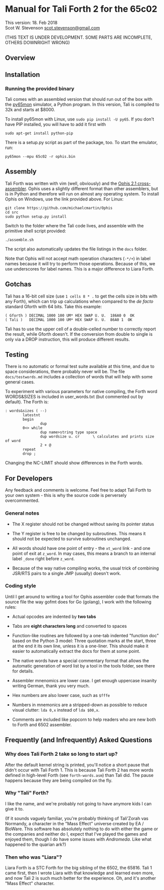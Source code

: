 # Manual for Tali Forth 2 for the 65c02  
This version: 18. Feb 2018  
Scot W. Stevenson <scot.stevenson@gmail.com> 

(THIS TEXT IS UNDER DEVELOPMENT. SOME PARTS ARE INCOMPLETE, OTHERS DOWNRIGHT WRONG)

## Overview


## Installation


### Running the provided binary

Tali comes with an assembled version that should run out of the box with the
[py65mon](https://github.com/mnaberez/py65) simulator, a Python program. In this
version, Tali is compiled to 32k and starts at $8000. 

To install py65mon with Linux, use `sudo pip install -U py65`. If you don't 
have PIP installed, you will have to add it first with
```
sudo apt-get install python-pip
```
There is a setup.py script as part of the package, too. To start the emulator,
run:
```
py65mon --mpu 65c02 -r ophis.bin
```

## Assembly

Tali Forth was written with vim (well, obviously) and the [Ophis 2.1
cross-assembler](http://michaelcmartin.github.io/Ophis/). Ophis uses a slightly
different format than other assemblers, but is in Python and therefore will run
on almost any operating system. To install Ophis on Windows, use the link
provided above. For Linux:

```
git clone https://github.com/michaelcmartin/Ophis
cd src
sudo python setup.py install
```

Switch to the folder where the Tali code lives, and assemble with the primitive
shell script provided:

```
./assemble.sh
```

The script also automatically updates the file listings in the `docs` folder.

Note that Ophis will not accept math operation characters (`-*/+`) in label
names because it will try to perform those operations. Because of this, 
we use underscores for label names. This is a major difference to Liara
Forth.


## Gotchas

Tali has a 16-bit cell size (use `1 cells 8 * .` to get the cells size in bits
with any Forth), which can trip up calculations when compared to the _de facto_
standard Gforth with 64 bits. Take this example:
```
( Gforth ) DECIMAL 1000 100 UM* HEX SWAP U. U.  186A0 0  OK
( Tali )   DECIMAL 1000 100 UM* HEX SWAP U. U.  86A0 1  OK
```
Tali has to use the upper cell of a double-celled number to correctly report the
result, while Gforth doesn't. If the conversion from double to single is only
via a DROP instruction, this will produce different results.


## Testing

There is no automatic or formal test suite available at this time, and due to
space considerations, there probably never will be. The file `docs/testwords.md`
includes a collection of words that will help with some general cases.

To experiment with various parameters for native compiling, the Forth word
WORDS&SIZES is included in user_words.txt (but commented out by default). The
Forth is:
```
: words&sizes ( --) 
        latestnt 
        begin 
                dup 
        0<> while
                dup name>string type space
                dup wordsize u. cr      \ calculates and prints size of word
                2 + @
        repeat
        drop ; 
```
Changing the NC-LIMIT should show differences in the Forth words.


## For Developers 

Any feedback and comments is welcome. Feel free to adapt Tali Forth to your own
system - this is why the source code is perversely overcommented. 


### General notes

- The X register should not be changed without saving its pointer status

- The Y register is free to be changed by subroutines. This means it should not
  be expected to survive subroutines unchanged.

- All words should have one point of entry - the `xt_word` link - and one point
  of exit at `z_word`. In may cases, this means a branch to an internal label
  `_done` right before `z_word`.

- Because of the way native compiling works, the usual trick of combining
  JSR/RTS pairs to a single JMP (usually) doesn't work. 


### Coding style

Until I get around to writing a tool for Ophis assembler code that formats the
source file the way gofmt does for Go (golang), I work with the following rules:

- Actual opcodes are indented by **two tabs**

- Tabs are **eight characters long** and converted to spaces

- Function-like routines are followed by a one-tab indented "function doc" based
  on the Python 3 model: Three quotation marks at the start, three at the end it
  its own line, unless it is a one-liner. This should make it easier to
  automatically extract the docs for them at some point.

- The native words have a special commentary format that allows the automatic
  generation of word list by a tool in the tools folder, see there for details.

- Assembler mnenomics are lower case. I get enough uppercase insanity writing
  German, thank you very much.

- Hex numbers are also lower case, such as `$fffe`

- Numbers in mnemonics are a stripped-down as possible to reduce visual clutter:
  `lda 0,x` instead of `lda $00,x`. 

- Comments are included like popcorn to help readers who are new both to Forth
  and 6502 assembler.


## Frequently (and Infrequently) Asked Questions

### Why does Tali Forth 2 take so long to start up?

After the default kernel string is printed, you'll notice a short pause that
didn't occur with Tali Forth 1. This is because Tali Forth 2 has more words
defined in high-level Forth (see `forth-words.asm`) than Tali did. The pause
happens because they are being compiled on the fly.


### Why "Tali" Forth?

I like the name, and we're probably not going to have anymore kids I can give it
to.

(If it sounds vaguely familiar, you're probably thinking of Tali'Zorah vas
Normandy, a character in the "Mass Effect" universe created by EA / BioWare.
This software has absolutely nothing to do with either the game or the companies
and neither do I, expect that I've played the games and enjoyed them, though I
do have some issues with _Andromeda_. Like what happened to the quarian ark?)


### Then who was "Liara"?

Liara Forth is a STC Forth for the big sibling of the 6502, the 65816. Tali 1
came first, then I wrote Liara with that knowledge and learned even more, and
now Tali 2 is such much better for the experience. Oh, and it's another "Mass
Effect" character.

